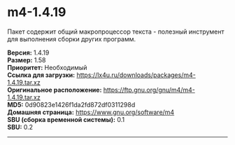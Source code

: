 # m4-1.4.19

Пакет содержит общий макропроцессор текста - полезный инструмент для выполнения сборки других программ.

**Версия:** 1.4.19
<br />
**Размер:** 1.58
<br />
**Приоритет:** Необходимый
<br />
**Ссылка для загрузки:** https://lx4u.ru/downloads/packages/m4-1.4.19.tar.xz
<br />
**Оригинальное расположение:** https://ftp.gnu.org/gnu/m4/m4-1.4.19.tar.xz
<br />
**MD5:** 0d90823e1426f1da2fd872df0311298d
<br />
**Домашняя страница:** https://www.gnu.org/software/m4
        <br />
**SBU (сборка временной системы):** 0.1
<br />
**SBU:** 0.2

***
            